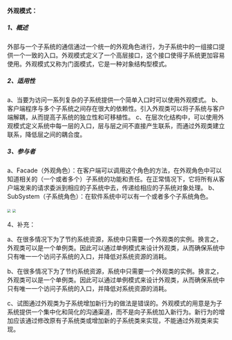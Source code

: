 #### **外观模式：**

##### 1、概述

外部与一个子系统的通信通过一个统一的外观角色进行，为子系统中的一组接口提供一个一致的入口。外观模式定义了一个高层接口，这个接口使得子系统更加容易使用。外观模式又称为门面模式，它是一种对象结构型模式。

##### 2、适用性

a、当要为访问一系列复杂的子系统提供一个简单入口时可以使用外观模式。
b、客户端程序与多个子系统之间存在很大的依赖性。引入外观类可以将子系统与客户端解耦，从而提高子系统的独立性和可移植性。
c、在层次化结构中，可以使用外观模式定义系统中每一层的入口，层与层之间不直接产生联系，而通过外观类建立联系，降低层之间的耦合度。

##### 3、参与者

a、Facade（外观角色）：在客户端可以调用这个角色的方法，在外观角色中可以知道相关的（一个或者多个）子系统的功能和责任。在正常情况下，它将所有从客户端发来的请求委派到相应的子系统中去，传递给相应的子系统对象处理。
b、SubSystem（子系统角色）：在软件系统中可以有一个或者多个子系统角色。

<img src="E:\JavaTool\Knowledge\Java\DesignPatterns\FacadePattern\src\main\resources\外观模式结构示意图.jpg" style="zoom:50%;" />

<img src="E:\JavaTool\Knowledge\Java\DesignPatterns\FacadePattern\src\main\resources\参与者.jpg" style="zoom:50%;" />

4、补充：

a、在很多情况下为了节约系统资源，系统中只需要一个外观类的实例。换言之，外观类可以是一个单例类。因此可以通过单例模式来设计外观类，从而确保系统中只有唯一一个访问子系统的入口，并降低对系统资源的消耗。

b、在很多情况下为了节约系统资源，系统中只需要一个外观类的实例。换言之，外观类可以是一个单例类。因此可以通过单例模式来设计外观类，从而确保系统中只有唯一一个访问子系统的入口，并降低对系统资源的消耗。

c、试图通过外观类为子系统增加新行为的做法是错误的。外观模式的用意是为子系统提供一个集中化和简化的沟通渠道，而不是向子系统加入新行为。新行为的增加应该通过修改原有子系统类或增加新的子系统类来实现，不能通过外观类来实现。
